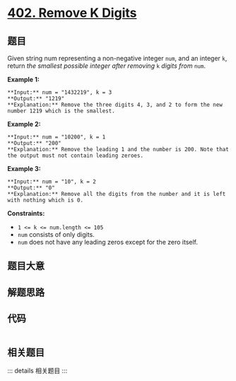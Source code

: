 # [402. Remove K Digits](https://leetcode.com/problems/remove-k-digits)

## 题目

Given string num representing a non-negative integer `num`, and an integer
`k`, return _the smallest possible integer after removing_ `k` _digits from_
`num`.



**Example 1:**

    
    
    **Input:** num = "1432219", k = 3
    **Output:** "1219"
    **Explanation:** Remove the three digits 4, 3, and 2 to form the new number 1219 which is the smallest.
    

**Example 2:**

    
    
    **Input:** num = "10200", k = 1
    **Output:** "200"
    **Explanation:** Remove the leading 1 and the number is 200. Note that the output must not contain leading zeroes.
    

**Example 3:**

    
    
    **Input:** num = "10", k = 2
    **Output:** "0"
    **Explanation:** Remove all the digits from the number and it is left with nothing which is 0.
    



**Constraints:**

  * `1 <= k <= num.length <= 105`
  * `num` consists of only digits.
  * `num` does not have any leading zeros except for the zero itself.


## 题目大意

## 解题思路

## 代码

```javascript

```

## 相关题目

::: details 相关题目
:::
